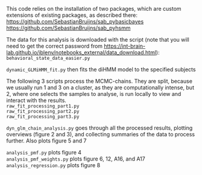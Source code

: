 This code relies on the installation of two packages, which are custom extensions of existing packages, as described there: \
https://github.com/SebastianBruijns/sab_pybasicbayes \
https://github.com/SebastianBruijns/sab_pyhsmm

The data for this analysis is downloaded with the script (note that you will need to get the correct password from https://int-brain-lab.github.io/iblenv/notebooks_external/data_download.html): \
``behavioral_state_data_easier.py``

``dynamic_GLMiHMM_fit.py`` then fits the diHMM model to the specified subjects

The following 3 scripts process the MCMC-chains. They are split, because we usually run 1 and 3 on a cluster, as they are computationally intense, but 2, where one selects the samples to analyse, is run locally to view and interact with the results.\
``raw_fit_processing_part1.py``\
``raw_fit_processing_part2.py``\
``raw_fit_processing_part3.py``


``dyn_glm_chain_analysis.py`` goes through all the processed results, plotting overviews (figure 2 and 3), and collecting summaries of the data to process further. Also plots figure 5 and 7

``analysis_pmf.py`` plots figure 4\
``analysis_pmf_weights.py`` plots figure 6, 12, A16, and A17\
``analysis_regression.py`` plots figure 8
